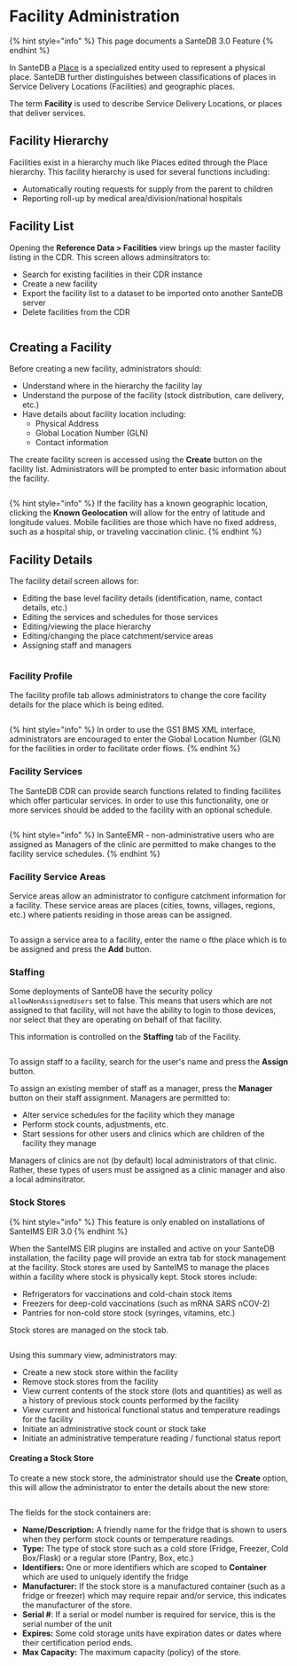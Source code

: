 # Facility Administration

{% hint style="info" %}
This page documents a SanteDB 3.0 Feature
{% endhint %}

In SanteDB a [Place](../../../../santedb/data-and-information-architecture/conceptual-data-model/entities/data-dictionary.md#place)  is a specialized entity used to represent a physical place. SanteDB further distinguishes between classifications of places in Service Delivery Locations (Facilities) and geographic places.&#x20;

The term **Facility** is used to describe Service Delivery Locations, or places that deliver services.&#x20;

## Facility Hierarchy

Facilities exist in a hierarchy much like Places edited through the Place hierarchy. This facility hierarchy is used for several functions including:

* Automatically routing requests for supply from the parent to children
* Reporting roll-up by medical area/division/national hospitals

## Facility List

Opening the **Reference Data > Facilities** view brings up the master facility listing in the CDR. This screen allows adminsitrators to:

* Search for existing facilities in their CDR instance
* Create a new facility
* Export the facility list to a dataset to be imported onto another SanteDB server
* Delete facilities from the CDR

<figure><img src="../../../../.gitbook/assets/image (530).png" alt=""><figcaption></figcaption></figure>

## Creating a Facility

Before creating a new facility, administrators should:

* Understand where in the hierarchy the facility lay
* Understand the purpose of the facility (stock distribution, care delivery, etc.)
* Have details about facility location including:
  * Physical Address&#x20;
  * Global Location Number (GLN)
  * Contact information

The create facility screen is accessed using the **Create** button on the facility list. Administrators will be prompted to enter basic information about the facility.

<figure><img src="../../../../.gitbook/assets/image (531).png" alt=""><figcaption></figcaption></figure>

{% hint style="info" %}
If the facility has a known geographic location, clicking the **Known Geolocation** will allow for the entry of latitude and longitude values. Mobile facilities are those which have no fixed address, such as a hospital ship, or traveling vaccination clinic.
{% endhint %}

## Facility Details

The facility detail screen allows for:

* Editing the base level facility details (identification, name, contact details, etc.)
* Editing the services and schedules for those services&#x20;
* Editing/viewing the place hierarchy
* Editing/changing the place catchment/service areas
* Assigning staff and managers

<figure><img src="../../../../.gitbook/assets/image (532).png" alt=""><figcaption></figcaption></figure>

### Facility Profile

The facility profile tab allows administrators to change the core facility details for the place which is being edited. &#x20;

<figure><img src="../../../../.gitbook/assets/image (533).png" alt=""><figcaption></figcaption></figure>

{% hint style="info" %}
In order to use the GS1 BMS XML interface, administrators are encouraged to enter the Global Location Number (GLN) for the facilities in order to facilitate order flows.
{% endhint %}

### Facility Services

The SanteDB CDR can provide search functions related to finding faciliites which offer particular services. In order to use this functionality, one or more services should be added to the facility with an optional schedule.

<figure><img src="../../../../.gitbook/assets/image (534).png" alt=""><figcaption></figcaption></figure>

{% hint style="info" %}
In SanteEMR - non-administrative users who are assigned as Managers of the clinic are permitted to make changes to the facility service schedules.
{% endhint %}

### Facility Service Areas

Service areas allow an administrator to configure catchment information for a facility. These service areas are places (cities, towns, villages, regions, etc.) where patients residing in those areas can be assigned.

<figure><img src="../../../../.gitbook/assets/image (535).png" alt=""><figcaption></figcaption></figure>

To assign a service area to a facility, enter the name o fthe place which is to be assigned and press the **Add** button.

### Staffing

Some deployments of SanteDB have the security policy `allowNonAssignedUsers` set to false. This means that users which are not assigned to that facility, will not have the ability to login to those devices, nor select that they are operating on behalf of that facility.&#x20;

This information is controlled on the **Staffing** tab of the Facility.

<figure><img src="../../../../.gitbook/assets/image (536).png" alt=""><figcaption></figcaption></figure>

To assign staff to a facility, search for the user's name and press the **Assign** button.&#x20;

To assign an existing member of staff as a manager, press the **Manager** button on their staff assignment. Managers are permitted to:

* Alter service schedules for the facility which they manage
* Perform stock counts, adjustments, etc.
* Start sessions for other users and clinics which are children of the facility they manage

Managers of clinics are not (by default) local administrators of that clinic. Rather, these types of users must be assigned as a clinic manager and also a local adminsitrator.

### Stock Stores

{% hint style="info" %}
This feature is only enabled on installations of SanteIMS EIR 3.0
{% endhint %}

When the SanteIMS EIR plugins are installed and active on your SanteDB installation, the facility page will provide an extra tab for stock management at the facility. Stock stores are used by SanteIMS to manage the places within a facility where stock is physically kept. Stock stores include:

* Refrigerators for vaccinations and cold-chain stock items
* Freezers for deep-cold vaccinations (such as mRNA SARS nCOV-2)
* Pantries for non-cold store stock (syringes, vitamins, etc.)

Stock stores are managed on the stock tab.

<figure><img src="../../../../.gitbook/assets/image (9) (1).png" alt=""><figcaption></figcaption></figure>

Using this summary view, administrators may:

* Create a new stock store within the facility
* Remove stock stores from the facility
* View current contents of the stock store (lots and quantities) as well as a history of previous stock counts performed by the facility
* View current and historical functional status and temperature readings for the facility
* Initiate an administrative stock count or stock take
* Initiate an administrative temperature reading / functional status report

#### Creating a Stock Store

To create a new stock store, the administrator should use the **Create** option, this will allow the administrator to enter the details about the new store:

<figure><img src="../../../../.gitbook/assets/image (1) (1) (1) (1) (1).png" alt=""><figcaption></figcaption></figure>

The fields for the stock containers are:

* **Name/Description:** A friendly name for the fridge that is shown to users when they perform stock counts or temperature readings.
* **Type:** The type of stock store such as a cold store (Fridge, Freezer, Cold Box/Flask) or a regular store (Pantry, Box, etc.)
* **Identifiers:** One or more identifiers which are scoped to **Container** which are used to uniquely identify the fridge
* **Manufacturer:** If the stock store is a manufactured container (such as a fridge or freezer) which may require repair and/or service, this indicates the manufacturer of the store.
* **Serial #**: If a serial or model number is required for service, this is the serial number of the unit
* **Expires:** Some cold storage units have expiration dates or dates where their certification period ends.&#x20;
* **Max Capacity:** The maximum capacity (policy) of the store.
